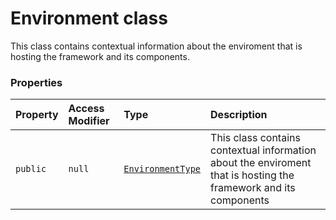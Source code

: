 # Environment class





This class contains contextual information about the enviroment that is hosting the framework and 
its components.



### Properties

| Property	   | Access Modifier | Type	| Description|
|:-------------|:----|:-------|:-----------|
|`public`     | `null` | [`EnvironmentType`](environmenttype.md) | This class contains contextual information about the enviroment that is hosting the framework and  its components |







